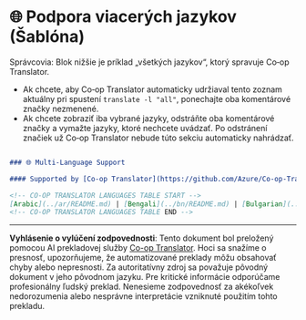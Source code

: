 <!--
CO_OP_TRANSLATOR_METADATA:
{
  "original_hash": "ab4ff653cd1228f8b3f363a4768e2057",
  "translation_date": "2025-10-15T04:44:23+00:00",
  "source_file": "README_languages_template.md",
  "language_code": "sk"
}
-->
# 🌐 Podpora viacerých jazykov (Šablóna)

Správcovia: Blok nižšie je príklad „všetkých jazykov“, ktorý spravuje Co‑op Translator.

- Ak chcete, aby Co‑op Translator automaticky udržiaval tento zoznam aktuálny pri spustení `translate -l "all"`, ponechajte oba komentárové značky nezmenené.
- Ak chcete zobraziť iba vybrané jazyky, odstráňte oba komentárové značky a vymažte jazyky, ktoré nechcete uvádzať. Po odstránení značiek už Co‑op Translator nebude túto sekciu automaticky nahrádzať.

```markdown

### 🌐 Multi-Language Support

#### Supported by [Co-op Translator](https://github.com/Azure/Co-op-Translator)

<!-- CO-OP TRANSLATOR LANGUAGES TABLE START -->
[Arabic](../ar/README.md) | [Bengali](../bn/README.md) | [Bulgarian](../bg/README.md) | [Burmese (Myanmar)](../my/README.md) | [Chinese (Simplified)](../zh/README.md) | [Chinese (Traditional, Hong Kong)](../hk/README.md) | [Chinese (Traditional, Macau)](../mo/README.md) | [Chinese (Traditional, Taiwan)](../tw/README.md) | [Croatian](../hr/README.md) | [Czech](../cs/README.md) | [Danish](../da/README.md) | [Dutch](../nl/README.md) | [Estonian](../et/README.md) | [Finnish](../fi/README.md) | [French](../fr/README.md) | [German](../de/README.md) | [Greek](../el/README.md) | [Hebrew](../he/README.md) | [Hindi](../hi/README.md) | [Hungarian](../hu/README.md) | [Indonesian](../id/README.md) | [Italian](../it/README.md) | [Japanese](../ja/README.md) | [Korean](../ko/README.md) | [Lithuanian](../lt/README.md) | [Malay](../ms/README.md) | [Marathi](../mr/README.md) | [Nepali](../ne/README.md) | [Norwegian](../no/README.md) | [Persian (Farsi)](../fa/README.md) | [Polish](../pl/README.md) | [Portuguese (Brazil)](../br/README.md) | [Portuguese (Portugal)](../pt/README.md) | [Punjabi (Gurmukhi)](../pa/README.md) | [Romanian](../ro/README.md) | [Russian](../ru/README.md) | [Serbian (Cyrillic)](../sr/README.md) | [Slovak](./README.md) | [Slovenian](../sl/README.md) | [Spanish](../es/README.md) | [Swahili](../sw/README.md) | [Swedish](../sv/README.md) | [Tagalog (Filipino)](../tl/README.md) | [Tamil](../ta/README.md) | [Thai](../th/README.md) | [Turkish](../tr/README.md) | [Ukrainian](../uk/README.md) | [Urdu](../ur/README.md) | [Vietnamese](../vi/README.md)
<!-- CO-OP TRANSLATOR LANGUAGES TABLE END -->

```

---

**Vyhlásenie o vylúčení zodpovednosti**:
Tento dokument bol preložený pomocou AI prekladovej služby [Co-op Translator](https://github.com/Azure/co-op-translator). Hoci sa snažíme o presnosť, upozorňujeme, že automatizované preklady môžu obsahovať chyby alebo nepresnosti. Za autoritatívny zdroj sa považuje pôvodný dokument v jeho pôvodnom jazyku. Pre kritické informácie odporúčame profesionálny ľudský preklad. Nenesieme zodpovednosť za akékoľvek nedorozumenia alebo nesprávne interpretácie vzniknuté použitím tohto prekladu.
